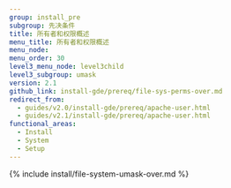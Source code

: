 ```yaml
---
group: install_pre
subgroup: 先决条件
title: 所有者和权限概述
menu_title: 所有者和权限概述
menu_node:
menu_order: 30
level3_menu_node: level3child
level3_subgroup: umask
version: 2.1
github_link: install-gde/prereq/file-sys-perms-over.md
redirect_from:
  - guides/v2.0/install-gde/prereq/apache-user.html
  - guides/v2.1/install-gde/prereq/apache-user.html
functional_areas:
  - Install
  - System
  - Setup
---
```


{% include install/file-system-umask-over.md %}
